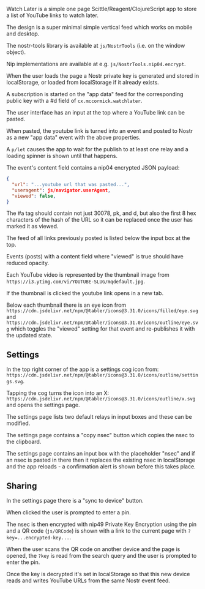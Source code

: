 Watch Later is a simple one page Scittle/Reagent/ClojureScript app to store a list of YouTube links to watch later.

The design is a super minimal simple vertical feed which works on mobile and desktop.

The nostr-tools library is available at `js/NostrTools` (i.e. on the window object).

Nip implementations are available at e.g. `js/NostrTools.nip04.encrypt`.

When the user loads the page a Nostr private key is generated and stored in localStorage, or loaded from localStorage if it already exists.

A subscription is started on the "app data" feed for the corresponding public key with a #d field of `cx.mccormick.watchlater`.

The user interface has an input at the top where a YouTube link can be pasted.

When pasted, the youtube link is turned into an event and posted to Nostr as a new "app data" event with the above properties.

A `p/let` causes the app to wait for the publish to at least one relay and a loading spinner is shown until that happens.

The event's content field contains a nip04 encrypted JSON payload:

```json
{
  "url": "...youtube url that was pasted...",
  "useragent": js/navigator.userAgent,
  "viewed": false,
}
```

The #a tag should contain not just 30078, pk, and d, but also the first 8 hex characters of the hash of the URL so it can be replaced once the user has marked it as viewed.

The feed of all links previously posted is listed below the input box at the top.

Events (posts) with a content field where "viewed" is true should have reduced opacity.

Each YouTube video is represented by the thumbnail image from `https://i3.ytimg.com/vi/YOUTUBE-SLUG/mqdefault.jpg`.

If the thumbnail is clicked the youtube link opens in a new tab.

Below each thumbnail there is an eye icon from `https://cdn.jsdelivr.net/npm/@tabler/icons@3.31.0/icons/filled/eye.svg` and `https://cdn.jsdelivr.net/npm/@tabler/icons@3.31.0/icons/outline/eye.svg` which toggles the "viewed" setting for that event and re-publishes it with the updated state.

## Settings

In the top right corner of the app is a settings cog icon from: `https://cdn.jsdelivr.net/npm/@tabler/icons@3.31.0/icons/outline/settings.svg`.

Tapping the cog turns the icon into an X: `https://cdn.jsdelivr.net/npm/@tabler/icons@3.31.0/icons/outline/x.svg` and opens the settings page.

The settings page lists two default relays in input boxes and these can be modified.

The settings page contains a "copy nsec" button which copies the nsec to the clipboard.

The settings page contains an input box with the placeholder "nsec" and if an nsec is pasted in there then it replaces the existing nsec in localStorage and the app reloads - a confirmation alert is shown before this takes place.

## Sharing

In the settings page there is a "sync to device" button.

When clicked the user is prompted to enter a pin.

The nsec is then encrypted with nip49 Private Key Encryption using the pin and a QR code (`js/QRCode`) is shown with a link to the current page with `?key=...encrypted-key...`.

When the user scans the QR code on another device and the page is opened, the `?key` is read from the search query and the user is prompted to enter the pin.

Once the key is decrypted it's set in localStorage so that this new device reads and writes YouTube URLs from the same Nostr event feed.
